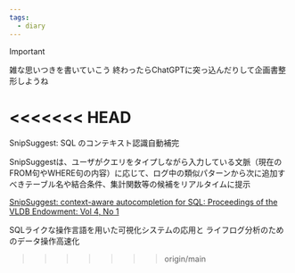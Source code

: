 ```yaml
---
tags:
  - diary
---
```

> [!IMPORTANT]
> 雑な思いつきを書いていこう
> 終わったらChatGPTに突っ込んだりして企画書整形しようね


<<<<<<< HEAD
=======
SnipSuggest: SQL のコンテキスト認識自動補完

SnipSuggestは、ユーザがクエリをタイプしながら入力している文脈（現在のFROM句やWHERE句の内容）に応じて、ログ中の類似パターンから次に追加すべきテーブル名や結合条件、集計関数等の候補をリアルタイムに提示

[SnipSuggest: context-aware autocompletion for SQL: Proceedings of the VLDB Endowment: Vol 4, No 1](https://dl.acm.org/doi/10.14778/1880172.1880175)


SQLライクな操作言語を用いた可視化システムの応用と ライフログ分析のためのデータ操作高速化
>>>>>>> origin/main
